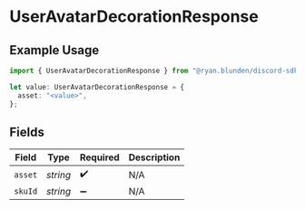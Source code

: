 # UserAvatarDecorationResponse

## Example Usage

```typescript
import { UserAvatarDecorationResponse } from "@ryan.blunden/discord-sdk/models/components";

let value: UserAvatarDecorationResponse = {
  asset: "<value>",
};
```

## Fields

| Field              | Type               | Required           | Description        |
| ------------------ | ------------------ | ------------------ | ------------------ |
| `asset`            | *string*           | :heavy_check_mark: | N/A                |
| `skuId`            | *string*           | :heavy_minus_sign: | N/A                |